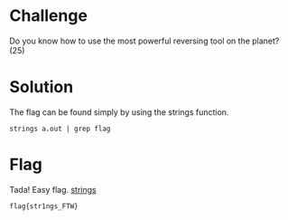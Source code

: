 # Challenge
Do you know how to use the most powerful reversing tool on the planet? (25)

# Solution
The flag can be found simply by using the strings function.

```
strings a.out | grep flag
```

# Flag
Tada! Easy flag.
[strings](../strings_FTW.PNG)

```
flag{str1ngs_FTW}
```
